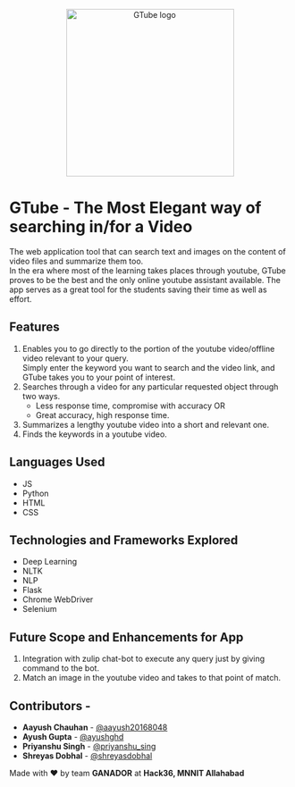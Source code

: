 <p align="center"><img width="300" src="https://github.com/aayush20168048/GTube/blob/master/LOGO.png" alt="GTube logo"></a></p>

# GTube - The Most Elegant way of searching in/for a Video<br />
   The web application tool that can search text and images on the content of video files and summarize them too. <br/>In the era where most of the learning takes places through youtube, GTube proves to be the best and the only online youtube assistant available. The app serves as a great tool for the students saving their time as well as effort.
    
## Features
1. Enables you to go directly to the portion of the youtube video/offline video relevant to your query.<br /> 
    Simply enter the keyword you want to search and the video link, and GTube takes you to your point of interest.<br />
2. Searches through a video for any particular requested object through two ways. <br />
   * Less response time, compromise with accuracy OR <br />
   * Great accuracy, high response time. <br />
3. Summarizes a lengthy youtube video into a short and relevant one.<br />
4. Finds the keywords in a youtube video.

## Languages Used
   * JS
   * Python
   * HTML
   * CSS

## Technologies and Frameworks Explored
   * Deep Learning
   * NLTK 
   * NLP
   * Flask
   * Chrome WebDriver
   * Selenium
   
## Future Scope and Enhancements for App
1. Integration with zulip chat-bot to execute any query just by giving command to the bot.
2. Match an image in the youtube video and takes to that point of match.

## Contributors - 
   * **Aayush Chauhan** - [@aayush20168048](https://github.com/aayush20168048)
   * **Ayush Gupta** - [@ayushghd](https://github.com/ayushghd)
   * **Priyanshu Singh** - [@priyanshu_sing](https://github.com/priyanshu-sing)
   * **Shreyas Dobhal** - [@shreyasdobhal](https://github.com/shreyasdobhal)
   
  
  Made with :hearts: by team **GANADOR** at **Hack36, MNNIT Allahabad**



